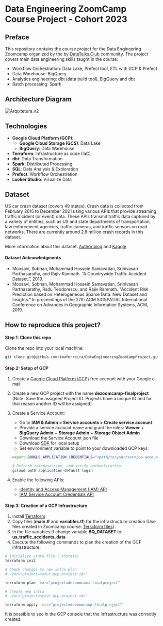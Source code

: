 # Data Engineering ZoomCamp Course Project - Cohort 2023

## Preface
This repository contains the course project for the Data Engineering Zoomcamp organized by the by [DataTalks.Club](https://datatalks.club/) community.
The project covers main data engineering skills taught in the course: 
- Workflow Orchestration: Data Lake, Prefect tool, ETL with GCP & Prefect
- Data Warehouse: BigQuery
- Analytics engineering: dbt (data build tool), BigQuery and dbt
- Batch processing: Spark

## Architecture Diagram

![Arquitetura_v2](https://user-images.githubusercontent.com/69354054/226065772-56a0a07a-aa5d-47e5-a9e6-926913099c0d.png)

## Technologies
- **Google Cloud Platform (GCP)**:
  - **Google Cloud Storage (GCS)**: Data Lake
  - **BigQuery**: Data Warehouse
- **Terraform**: Infrastructure as code (IaC)
- **dbt**: Data Transformation
- **Spark**: Distributed Processing
- **SQL**: Data Analysis & Exploration
- **Prefect**: Workflow Orchestration
- **Looker Studio**: Visualize Data

## Dataset
US car crash dataset (covers 49 states).
Crash data is collected from February 2016 to December 2021 using various APIs that provide streaming traffic incident (or event) data. These APIs transmit traffic data captured by a variety of entities, such as US and state departments of transportation, law enforcement agencies, traffic cameras, and traffic sensors on road networks. There are currently around 2.8 million crash records in this dataset.

More information about this dataset: [Author blog](https://smoosavi.org/datasets/us_accidents) and [Kaggle](https://www.kaggle.com/datasets/sobhanmoosavi/us-accidents)

#### Dataset Acknowledgments
- Moosavi, Sobhan, Mohammad Hossein Samavatian, Srinivasan Parthasarathy, and Rajiv Ramnath. “A Countrywide Traffic Accident Dataset.”, 2019.
- Moosavi, Sobhan, Mohammad Hossein Samavatian, Srinivasan Parthasarathy, Radu Teodorescu, and Rajiv Ramnath. "Accident Risk Prediction based on Heterogeneous Sparse Data: New Dataset and Insights." In proceedings of the 27th ACM SIGSPATIAL International Conference on Advances in Geographic Information Systems, ACM, 2019.

## How to reproduce this project?

#### Step 1: Clone this repo
Clone the repo into your local machine:  
```bash
git clone git@github.com:tmaferreira/DataEngineeringZoomCampProject.git
```

#### Step 2: Setup of GCP
1. Create a [Google Cloud Platform (GCP)](https://cloud.google.com/) free account with your Google e-mail
2. Create a new GCP project with the name **dezoomcamp-finalproject** (Note: Save the assigned Project ID. Projects have a unique ID and for that reason another ID will be assigned)
3. Create a Service Account:
    - Go to **IAM & Admin > Service accounts > Create service account**
    - Provide a service account name and grant the roles: **Viewer** + **BigQuery Admin** + **Storage Admin** + **Storage Object Admin**
    - Download the Service Account json file
    - Download [SDK](https://cloud.google.com/sdk/docs/install-sdk) for local setup
    - Set environment variable to point to your downloaded GCP keys:
    ```bash
    export GOOGLE_APPLICATION_CREDENTIALS="<path/to/your/service-account-authkeys>.json"
    ```
    ```bash
    # Refresh token/session, and verify authentication
    gcloud auth application-default login
    ```
    
4. Enable the following APIs:
    - [Identity and Access Management (IAM) API](https://console.cloud.google.com/apis/library/iam.googleapis.com)
    - [IAM Service Account Credentials API](https://console.cloud.google.com/apis/library/iamcredentials.googleapis.com)


#### Step 3: Creation of a GCP Infrastructure
1. Install [Terraform](https://developer.hashicorp.com/terraform/tutorials/aws-get-started/install-cli)
2. Copy files (**main.tf** and **variables.tf**) for the infrastructure creation (Use files created in Zoomcamp course: [Terraform files](https://github.com/DataTalksClub/data-engineering-zoomcamp/tree/main/week_1_basics_n_setup/1_terraform_gcp/terraform))
3. In the file variables.tf change variable **BQ_DATASET** to: **us_traffic_accidents_data**
4. Execute the following commands to plan the creation of the GCP infrastructure:
```bash
# Initialize state file (.tfstate)
terraform init

# Check changes to new infra plan
# -var="project=<your-gcp-project-id>"

terraform plan -var="project=dezoomcamp-finalproject"
```

```bash
# Create new infra
# -var="project=<your-gcp-project-id>"

terraform apply -var="project=dezoomcamp-finalproject"
```

It is possible to see in the GCP console that the Infrastructure was correctly created.

